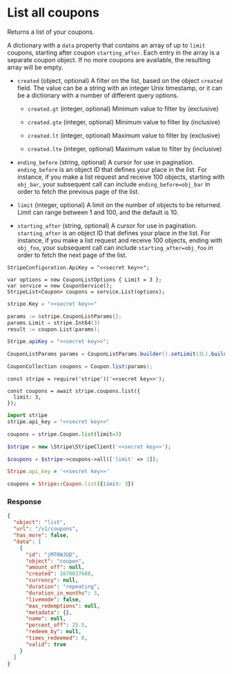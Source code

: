 # List all coupons

Returns a list of your coupons.

A dictionary with a `data` property that contains an array of up to `limit` coupons, starting after coupon `starting_after`. Each entry in the array is a separate coupon object. If no more coupons are available, the resulting array will be empty.

- `created` (object, optional)
  A filter on the list, based on the object `created` field. The value can be a string with an integer Unix timestamp, or it can be a dictionary with a number of different query options.

  - `created.gt` (integer, optional)
    Minimum value to filter by (exclusive)

  - `created.gte` (integer, optional)
    Minimum value to filter by (inclusive)

  - `created.lt` (integer, optional)
    Maximum value to filter by (exclusive)

  - `created.lte` (integer, optional)
    Maximum value to filter by (inclusive)

- `ending_before` (string, optional)
  A cursor for use in pagination. `ending_before` is an object ID that defines your place in the list. For instance, if you make a list request and receive 100 objects, starting with `obj_bar`, your subsequent call can include `ending_before=obj_bar` in order to fetch the previous page of the list.

- `limit` (integer, optional)
  A limit on the number of objects to be returned. Limit can range between 1 and 100, and the default is 10.

- `starting_after` (string, optional)
  A cursor for use in pagination. `starting_after` is an object ID that defines your place in the list. For instance, if you make a list request and receive 100 objects, ending with `obj_foo`, your subsequent call can include `starting_after=obj_foo` in order to fetch the next page of the list.

```dotnet
StripeConfiguration.ApiKey = "<<secret key>>";

var options = new CouponListOptions { Limit = 3 };
var service = new CouponService();
StripeList<Coupon> coupons = service.List(options);
```

```go
stripe.Key = "<<secret key>>"

params := &stripe.CouponListParams{};
params.Limit = stripe.Int64(3)
result := coupon.List(params);
```

```java
Stripe.apiKey = "<<secret key>>";

CouponListParams params = CouponListParams.builder().setLimit(3L).build();

CouponCollection coupons = Coupon.list(params);
```

```node
const stripe = require('stripe')('<<secret key>>');

const coupons = await stripe.coupons.list({
  limit: 3,
});
```

```python
import stripe
stripe.api_key = "<<secret key>>"

coupons = stripe.Coupon.list(limit=3)
```

```php
$stripe = new \Stripe\StripeClient('<<secret key>>');

$coupons = $stripe->coupons->all(['limit' => 3]);
```

```ruby
Stripe.api_key = '<<secret key>>'

coupons = Stripe::Coupon.list({limit: 3})
```

### Response

```json
{
  "object": "list",
  "url": "/v1/coupons",
  "has_more": false,
  "data": [
    {
      "id": "jMT0WJUD",
      "object": "coupon",
      "amount_off": null,
      "created": 1678037688,
      "currency": null,
      "duration": "repeating",
      "duration_in_months": 3,
      "livemode": false,
      "max_redemptions": null,
      "metadata": {},
      "name": null,
      "percent_off": 25.5,
      "redeem_by": null,
      "times_redeemed": 0,
      "valid": true
    }
  ]
}
```